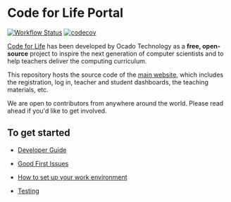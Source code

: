 # Code for Life Portal

[![Workflow Status](https://github.com/ocadotechnology/codeforlife-portal/actions/workflows/ci.yml/badge.svg)](https://github.com/ocadotechnology/codeforlife-portal/actions/workflows/ci.yml)
[![codecov](https://codecov.io/gh/ocadotechnology/codeforlife-portal/branch/master/graph/badge.svg)](https://codecov.io/gh/ocadotechnology/codeforlife-portal)

[Code for Life](https://www.codeforlife.education/) has been developed by Ocado Technology as a **free, open-source** project to inspire the next generation of computer scientists and to help teachers deliver the computing curriculum.

This repository hosts the source code of the [main website](https://www.codeforlife.education/), which includes the registration, log in, teacher and student dashboards, the teaching materials, etc.

We are open to contributors from anywhere around the world. Please read ahead if you'd like to get involved.

## To get started

- [Developer Guide](https://docs.codeforlife.education/developer-guide)

- [Good First Issues](https://github.com/ocadotechnology/codeforlife-portal/contribute)

- [How to set up your work environment](https://docs.codeforlife.education/git/common-setup)

- [Testing](https://docs.codeforlife.education/git/testing)
